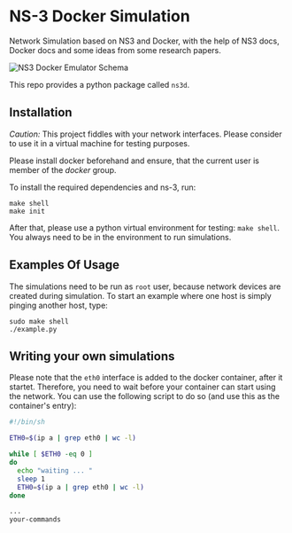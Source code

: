 # NS-3 Docker Simulation

Network Simulation based on NS3 and Docker, with the help of NS3 docs, Docker docs and some ideas from some research papers.

![NS3 Docker Emulator Schema](http://d2r9k1wfjzxupg.cloudfront.net/NS3DockerEmulatorSchema-min.png)

This repo provides a python package called `ns3d`.
 
## Installation

*Caution:* This project fiddles with your network interfaces. Please consider to use it in a virtual machine for testing purposes.

Please install docker beforehand and ensure, that the current user is member of the *docker* group.

To install the required dependencies and ns-3, run:
```
make shell
make init
```

After that, please use a python virtual environment for testing: `make shell`.
You always need to be in the environment to run simulations.

## Examples Of Usage

The simulations need to be run as `root` user, because network devices are created during simulation.
To start an example where one host is simply pinging another host, type:

```
sudo make shell
./example.py
```

## Writing your own simulations

Please note that the `eth0` interface is added to the docker container, after it startet. Therefore, you need to wait before your container can start using the network. You can use the following script to do so (and use this as the container's entry):

```sh
#!/bin/sh

ETH0=$(ip a | grep eth0 | wc -l)

while [ $ETH0 -eq 0 ]
do
  echo "waiting ... "
  sleep 1
  ETH0=$(ip a | grep eth0 | wc -l)
done

...
your-commands
```